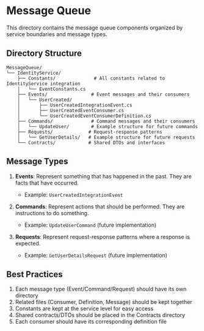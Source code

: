 # Message Queue

This directory contains the message queue components organized by service boundaries and message types.

## Directory Structure

```
MessageQueue/
└── IdentityService/
    ├── Constants/              # All constants related to IdentityService integration
    │   └── EventConstants.cs
    ├── Events/                # Event messages and their consumers
    │   └── UserCreated/
    │       ├── UserCreatedIntegrationEvent.cs
    │       ├── UserCreatedEventConsumer.cs
    │       └── UserCreatedEventConsumerDefinition.cs
    ├── Commands/              # Command messages and their consumers
    │   └── UpdateUser/        # Example structure for future commands
    ├── Requests/             # Request-response patterns
    │   └── GetUserDetails/   # Example structure for future requests
    └── Contracts/            # Shared DTOs and interfaces
```

## Message Types

1. **Events**: Represent something that has happened in the past. They are facts that have occurred.
   - Example: `UserCreatedIntegrationEvent`

2. **Commands**: Represent actions that should be performed. They are instructions to do something.
   - Example: `UpdateUserCommand` (future implementation)

3. **Requests**: Represent request-response patterns where a response is expected.
   - Example: `GetUserDetailsRequest` (future implementation)

## Best Practices

1. Each message type (Event/Command/Request) should have its own directory
2. Related files (Consumer, Definition, Message) should be kept together
3. Constants are kept at the service level for easy access
4. Shared contracts/DTOs should be placed in the Contracts directory
5. Each consumer should have its corresponding definition file 